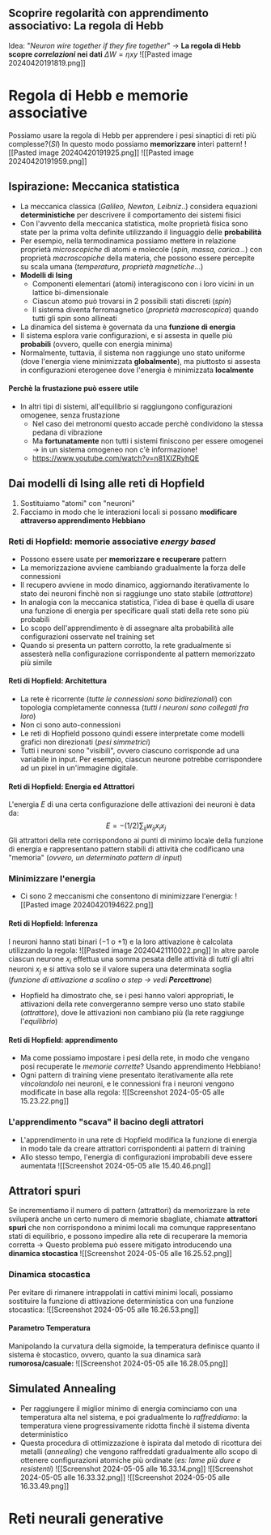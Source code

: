 ## Scoprire regolarità con apprendimento associativo: La regola di Hebb
Idea: "*Neuron wire together if they fire together*"
-> **La regola di Hebb scopre _correlazioni_ nei dati**
$\Delta W = \eta xy$ 
![[Pasted image 20240420191819.png]]
# Regola di Hebb e memorie associative
Possiamo usare la regola di Hebb per apprendere i pesi sinaptici di reti più complesse?(_SI_) In questo modo possiamo **memorizzare** interi pattern!
![[Pasted image 20240420191925.png]]
![[Pasted image 20240420191959.png]]
## Ispirazione: Meccanica statistica
- La meccanica classica (*Galileo, Newton, Leibniz*..) considera equazioni **deterministiche** per descrivere il comportamento dei sistemi fisici
- Con l'avvento della meccanica statistica, molte proprietà fisica sono state per la prima volta definite utilizzando il linguaggio delle **probabilità**
- Per esempio, nella termodinamica possiamo mettere in relazione proprietà *microscopiche* di atomi e molecole (*spin, massa, carica...*) con proprietà *macroscopiche* della materia, che possono essere percepite su scala umana (*temperatura, proprietà magnetiche*...)
- **Modelli di Ising**
	- Componenti elementari (atomi) interagiscono con i loro vicini in un lattice bi-dimensionale
	- Ciascun atomo può trovarsi in 2 possibili stati discreti (*spin*)
	- Il sistema diventa ferromagnetico (*proprietà macroscopica*) quando tutti gli spin sono allineati
- La dinamica del sistema è governata da una **funzione di energia**
- Il sistema esplora varie configurazioni, e si assesta in quelle più **probabili** (ovvero, quelle con energia minima)
- Normalmente, tuttavia, il sistema non raggiunge uno stato uniforme (dove l'energia viene minimizzata **globalmente**), ma piuttosto si assesta in configurazioni eterogenee dove l'energia è minimizzata **localmente**
#### Perchè la frustazione può essere utile
- In altri tipi di sistemi, all'equilibrio si raggiungono configurazioni omogenee, senza frustazione
	- Nel caso dei metronomi questo accade perchè condividono la stessa pedana di vibrazione
	- Ma **fortunatamente** non tutti i sistemi finiscono per essere omogenei -> in un sistema omogeneo non c'è informazione!
	- https://www.youtube.com/watch?v=n81XIZRyhQE
## Dai modelli di Ising alle reti di Hopfield
1. Sostituiamo "atomi" con "neuroni"
2. Facciamo in modo che le interazioni locali si possano **modificare attraverso apprendimento Hebbiano**
### Reti di Hopfield: memorie associative *energy based*
- Possono essere usate per **memorizzare e recuperare** pattern
- La memorizzazione avviene cambiando gradualmente la forza delle connessioni
- Il recupero avviene in modo dinamico, aggiornando iterativamente lo stato dei neuroni finchè non si raggiunge uno stato stabile (*attrattore*)
- In analogia con la meccanica statistica, l'idea di base è quella di usare una funzione di energia per specificare quali stati della rete sono più probabili
- Lo scopo dell'apprendimento è di assegnare alta probabilità alle configurazioni osservate nel training set
- Quando si presenta un pattern corrotto, la rete gradualmente si assesterà nella configurazione corrispondente al pattern memorizzato più simile
#### Reti di Hopfield: Architettura
- La rete è ricorrente (*tutte le connessioni sono bidirezionali*) con topologia completamente connessa (*tutti i neuroni sono collegati fra loro*)
- Non ci sono auto-connessioni
- Le reti di Hopfield possono quindi essere interpretate come modelli grafici non direzionati (*pesi simmetrici*)
- Tutti i neuroni sono "visibili", ovvero ciascuno corrisponde ad una variabile in input. Per  esempio, ciascun neurone potrebbe corrispondere ad un pixel in un'immagine digitale.
#### Reti di Hopfield: Energia ed Attrattori
L'energia $E$ di una certa configurazione delle attivazioni dei neuroni è data da: 
$$
E = -(1/2)\sum_{ij} w_{ij}x_ix_j
$$
Gli attrattori della rete corrispondono ai punti di minimo locale della funzione di energia e rappresentano pattern stabili di attività che codificano una "memoria" (*ovvero, un determinato pattern di input*)
### Minimizzare l'energia
- Ci sono 2 meccanismi che consentono di minimizzare l'energia:
![[Pasted image 20240420194622.png]]
#### Reti di Hopfield: Inferenza
I neuroni hanno stati binari ($-1$ o $+1$) e la loro attivazione è calcolata utilizzando la regola:
![[Pasted image 20240421110022.png]]
In altre parole ciascun neurone $x_i$ effettua una somma pesata delle attività di *tutti* gli altri neuroni $x_j$ e si attiva solo se il valore supera una determinata soglia (_funzione di attivazione a scalino o step -> vedi **Percettrone**_)
- Hopfield ha dimostrato che, se i pesi hanno valori appropriati, le attivazioni della rete convergeranno sempre verso uno stato stabile (*attrattore*), dove le attivazioni non cambiano più (la rete raggiunge l'*equilibrio*)
#### Reti di Hopfield: apprendimento
- Ma come possiamo impostare i pesi della rete, in modo che vengano posi recuperate le *memorie corrette*? Usando apprendimento Hebbiano!
- Ogni pattern di training viene presentato iterativamente alla rete *vincolandolo* nei neuroni, e le connessioni fra i neuroni vengono modificate in base alla regola:
![[Screenshot 2024-05-05 alle 15.23.22.png]]
### L'apprendimento "scava" il bacino degli attratori
- L'apprendimento in una rete di Hopfield modifica la funzione di energia in modo tale da creare attrattori corrispondenti ai pattern di training
- Allo stesso tempo, l'energia di configurazioni improbabili deve essere aumentata
![[Screenshot 2024-05-05 alle 15.40.46.png]]
## Attratori spuri
Se incrementiamo il numero di pattern (attrattori) da memorizzare la rete sviluperà anche un certo numero di memorie sbagliate, chiamate **attrattori spuri** che non corrispondono a minimi locali ma comunque rappresentano stati di equilibrio, e possono impedire alla rete di recuperare la memoria corretta
-> Questo problema può essere mitigato introducendo una **dinamica stocastica**
![[Screenshot 2024-05-05 alle 16.25.52.png]]
### Dinamica stocastica
Per evitare di rimanere intrappolati in cattivi minimi locali, possiamo sostituire la funzione di attivazione deterministica con una funzione stocastica:
![[Screenshot 2024-05-05 alle 16.26.53.png]]
#### Parametro Temperatura
Manipolando la curvatura della sigmoide, la temperatura definisce quanto il sistema è stocastico, ovvero, quanto la sua dinamica sarà **rumorosa/casuale:**
![[Screenshot 2024-05-05 alle 16.28.05.png]]
## Simulated Annealing
- Per raggiungere il miglior minimo di energia cominciamo con una temperatura alta nel sistema, e poi gradualmente lo *raffreddiamo*: la temperatura viene progressivamente ridotta finchè il sistema diventa deterministico
- Questa procedura di ottimizzazione è ispirata dal metodo di ricottura dei metalli (*annealing*) che vengono raffreddati gradualmente allo scopo di ottenere configurazioni atomiche più ordinate (*es: lame più dure e resistenti*)
![[Screenshot 2024-05-05 alle 16.33.14.png]]
![[Screenshot 2024-05-05 alle 16.33.32.png]]
![[Screenshot 2024-05-05 alle 16.33.49.png]]
# Reti neurali generative
